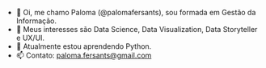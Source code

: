 - 👋 Oi, me chamo Paloma (@palomafersants), sou formada em Gestão da Informação.
- 👀 Meus interesses são Data Science, Data Visualization, Data Storyteller e UX/UI.
- 🌱 Atualmente estou aprendendo Python.
- 📫 Contato: paloma.fersants@gmail.com


<!---
palomafersants/palomafersants is a ✨ special ✨ repository because its `README.md` (this file) appears on your GitHub profile.
You can click the Preview link to take a look at your changes.
--->
